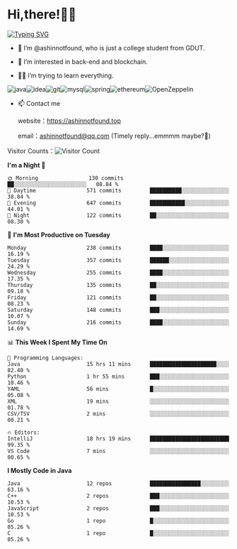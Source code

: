 # Hi,there!👨‍🔧
[![Typing SVG](https://readme-typing-svg.herokuapp.com?font=Fira+Code&pause=1000&width=435&lines=Welcome%2C+this+is+ashinnotfound%F0%9F%98%81+)](https://git.io/typing-svg)

- 👋 I’m @ashinnotfound, who is just a college student from GDUT.

- 👀 I’m interested in back-end and blockchain.

- 👨‍🔧 I’m trying to learn everything.

![java](https://img.shields.io/badge/Java-ED8B00?style=for-the-badge&logo=openjdk&logoColor=white)![idea](https://img.shields.io/badge/IntelliJ_IDEA-000000.svg?style=for-the-badge&logo=intellij-idea&logoColor=white
)![git](https://img.shields.io/badge/GIT-E44C30?style=for-the-badge&logo=git&logoColor=white
)![mysql](https://img.shields.io/badge/MySQL-005C84?style=for-the-badge&logo=mysql&logoColor=white)![spring](https://img.shields.io/badge/Spring-6DB33F?style=for-the-badge&logo=spring&logoColor=white)![ethereum](https://img.shields.io/badge/Ethereum-3C3C3D?style=for-the-badge&logo=Ethereum&logoColor=white)![OpenZeppelin](https://img.shields.io/badge/OpenZeppelin-4E5EE4?logo=openzeppelin&logoColor=fff&style=for-the-badge)


- 📫 Contact me
    
    website：https://ashinnotfound.top
    
    email：ashinnotfound@qq.com (Timely reply...emmmm maybe?🤪)

​Visitor Counts：![Visitor Count](https://profile-counter.glitch.me/ashinnotfound/count.svg)

<!--START_SECTION:waka-->
**I'm a Night 🦉** 

```text
🌞 Morning                130 commits         ██░░░░░░░░░░░░░░░░░░░░░░░   08.84 % 
🌆 Daytime                571 commits         ██████████░░░░░░░░░░░░░░░   38.84 % 
🌃 Evening                647 commits         ███████████░░░░░░░░░░░░░░   44.01 % 
🌙 Night                  122 commits         ██░░░░░░░░░░░░░░░░░░░░░░░   08.30 % 
```
📅 **I'm Most Productive on Tuesday** 

```text
Monday                   238 commits         ████░░░░░░░░░░░░░░░░░░░░░   16.19 % 
Tuesday                  357 commits         ██████░░░░░░░░░░░░░░░░░░░   24.29 % 
Wednesday                255 commits         ████░░░░░░░░░░░░░░░░░░░░░   17.35 % 
Thursday                 135 commits         ██░░░░░░░░░░░░░░░░░░░░░░░   09.18 % 
Friday                   121 commits         ██░░░░░░░░░░░░░░░░░░░░░░░   08.23 % 
Saturday                 148 commits         ███░░░░░░░░░░░░░░░░░░░░░░   10.07 % 
Sunday                   216 commits         ████░░░░░░░░░░░░░░░░░░░░░   14.69 % 
```


📊 **This Week I Spent My Time On** 

```text
💬 Programming Languages: 
Java                     15 hrs 11 mins      █████████████████████░░░░   82.40 % 
Python                   1 hr 55 mins        ███░░░░░░░░░░░░░░░░░░░░░░   10.46 % 
YAML                     56 mins             █░░░░░░░░░░░░░░░░░░░░░░░░   05.08 % 
XML                      19 mins             ░░░░░░░░░░░░░░░░░░░░░░░░░   01.78 % 
CSV/TSV                  2 mins              ░░░░░░░░░░░░░░░░░░░░░░░░░   00.21 % 

🔥 Editors: 
IntelliJ                 18 hrs 19 mins      █████████████████████████   99.35 % 
VS Code                  7 mins              ░░░░░░░░░░░░░░░░░░░░░░░░░   00.65 % 
```

**I Mostly Code in Java** 

```text
Java                     12 repos            ████████████████░░░░░░░░░   63.16 % 
C++                      2 repos             ███░░░░░░░░░░░░░░░░░░░░░░   10.53 % 
JavaScript               2 repos             ███░░░░░░░░░░░░░░░░░░░░░░   10.53 % 
Go                       1 repo              █░░░░░░░░░░░░░░░░░░░░░░░░   05.26 % 
C                        1 repo              █░░░░░░░░░░░░░░░░░░░░░░░░   05.26 % 
```




<!--END_SECTION:waka-->
